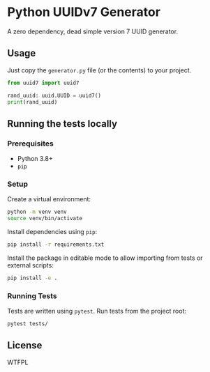 # Python UUIDv7 Generator

A zero dependency, dead simple version 7 UUID generator.

## Usage

Just copy the `generator.py` file (or the contents) to your project.

```python
from uuid7 import uuid7

rand_uuid: uuid.UUID = uuid7()
print(rand_uuid)
```

## Running the tests locally

### Prerequisites

- Python 3.8+
- `pip`

### Setup

Create a virtual environment:

```bash
python -m venv venv
source venv/bin/activate
```

Install dependencies using `pip`:

```bash
pip install -r requirements.txt
```

Install the package in editable mode to allow importing from tests or external scripts:

```bash
pip install -e .
```

### Running Tests

Tests are written using `pytest`. Run tests from the project root:

```bash
pytest tests/
```


## License

WTFPL

